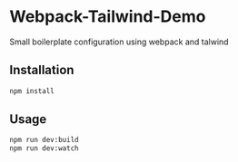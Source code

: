 # Webpack-Tailwind-Demo

Small boilerplate configuration using webpack and talwind

## Installation


```bash
npm install 
```

## Usage

```bash
npm run dev:build
npm run dev:watch
```